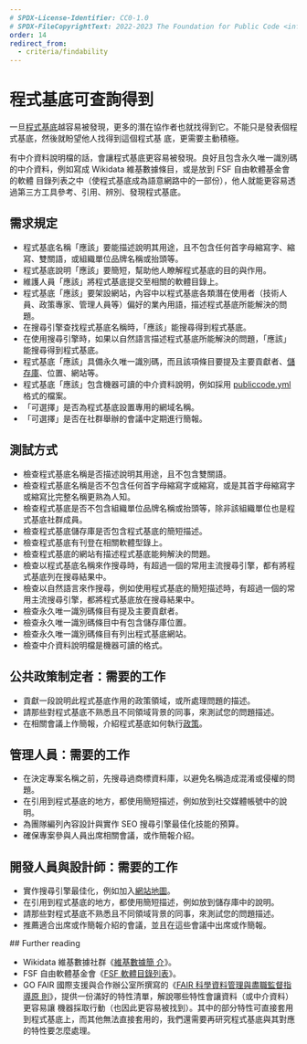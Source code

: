 ```yaml
---
# SPDX-License-Identifier: CC0-1.0
# SPDX-FileCopyrightText: 2022-2023 The Foundation for Public Code <info@publiccode.net>, https://standard.publiccode.net/AUTHORS
order: 14
redirect_from:
  - criteria/findability
---
```


# 程式基底可查詢得到

一旦[程式基底](../glossary.md#codebase)越容易被發現，更多的潛在協作者也就找得到它。不能只是發表個程式基底，然後就盼望他人找得到這個程式基
底，更需要主動積極。

有中介資料說明檔的話，會讓程式基底更容易被發現。良好且包含永久唯一識別碼的中介資料，例如寫成 Wikidata 維基數據條目，或是放到 FSF 自由軟體基金會的軟體
目錄列表之中（使程式基底成為語意網路中的一部份），他人就能更容易透過第三方工具參考、引用、辨別、發現程式基底。

## 需求規定

* 程式基底名稱「應該」要能描述說明其用途，且不包含任何首字母縮寫字、縮寫、雙關語，或組織單位品牌名稱或抬頭等。
* 程式基底說明「應該」要簡短，幫助他人瞭解程式基底的目的與作用。
* 維護人員「應該」將程式基底提交至相關的軟體目錄上。
* 程式基底「應該」要架設網站，內容中以程式基底各類潛在使用者（技術人員、政策專家、管理人員等）偏好的業內用語，描述程式基底所能解決的問題。
* 在搜尋引擎查找程式基底名稱時，「應該」能搜尋得到程式基底。
* 在使用搜尋引擎時，如果以自然語言描述程式基底所能解決的問題，「應該」能搜尋得到程式基底。
* 程式基底「應該」具備永久唯一識別碼，而且該項條目要提及主要貢獻者、[儲存庫](../glossary.md#repository)、位置、網站等。
* 程式基底「應該」包含機器可讀的中介資料說明，例如採用
[publiccode.yml](https://github.com/publiccodeyml/publiccode.yml)格式的檔案。
* 「可選擇」是否為程式基底設置專用的網域名稱。
* 「可選擇」是否在社群舉辦的會議中定期進行簡報。

## 測試方式

* 檢查程式基底名稱是否描述說明其用途，且不包含雙關語。
* 檢查程式基底名稱是否不包含任何首字母縮寫字或縮寫，或是其首字母縮寫字或縮寫比完整名稱更熟為人知。
* 檢查程式基底是否不包含組織單位品牌名稱或抬頭等，除非該組織單位也是程式基底社群成員。
* 檢查程式基底儲存庫是否包含程式基底的簡短描述。
* 檢查程式基底有刊登在相關軟體型錄上。
* 檢查程式基底的網站有描述程式基底能夠解決的問題。
* 檢查以程式基底名稱來作搜尋時，有超過一個的常用主流搜尋引擎，都有將程式基底列在搜尋結果中。
* 檢查以自然語言來作搜尋，例如使用程式基底的簡短描述時，有超過一個的常用主流搜尋引擎，都將程式基底放在搜尋結果中。
* 檢查永久唯一識別碼條目有提及主要貢獻者。
* 檢查永久唯一識別碼條目中有包含儲存庫位置。
* 檢查永久唯一識別碼條目有列出程式基底網站。
* 檢查中介資料說明檔是機器可讀的格式。

## 公共政策制定者：需要的工作

* 貢獻一段說明此程式基底作用的政策領域，或所處理問題的描述。
* 請那些對程式基底不熟悉且不同領域背景的同事，來測試您的問題描述。
* 在相關會議上作簡報，介紹程式基底如何執行[政策](../glossary.md#policy)。

## 管理人員：需要的工作

* 在決定專案名稱之前，先搜尋過商標資料庫，以避免名稱造成混淆或侵權的問題。
* 在引用到程式基底的地方，都使用簡短描述，例如放到社交媒體帳號中的說明。
* 為團隊編列內容設計與實作 SEO 搜尋引擎最佳化技能的預算。
* 確保專案參與人員出席相關會議，或作簡報介紹。

## 開發人員與設計師：需要的工作

* 實作搜尋引擎最佳化，例如加入[網站地圖](https://www.sitemaps.org/protocol.html)。
* 在引用到程式基底的地方，都使用簡短描述，例如放到儲存庫中的說明。
* 請那些對程式基底不熟悉且不同領域背景的同事，來測試您的問題描述。
* 推薦適合出席或作簡報介紹的會議，並且在這些會議中出席或作簡報。

<p style="page-break-after: always;"></p>
## Further reading

* Wikidata 維基數據社群《[維基數據簡
介](https://www.wikidata.org/wiki/Wikidata:Introduction)》。
* FSF 自由軟體基金會《[FSF 軟體目錄列表](https://directory.fsf.org/wiki/Main_Page)》。
* GO FAIR 國際支援與合作辦公室所撰寫的《[FAIR 科學資料管理與盡職監督指導原
則](https://www.go-fair.org/fair-principles/)》，提供一份滿好的特性清單，解說哪些特性會讓資料（或中介資料）更容易讓
機器採取行動（也因此更容易被找到）。其中的部分特性可直接套用到程式基底上，而其他無法直接套用的，我們還需要再研究程式基底與其對應的特性要怎麼處理。
